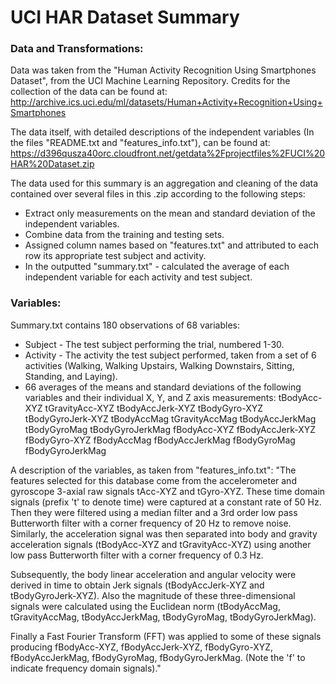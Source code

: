 # UCI HAR Dataset Summary

### Data and Transformations:
Data was taken from the "Human Activity Recognition Using Smartphones Dataset", from the UCI Machine Learning Repository. Credits for the collection of the data can be found at: http://archive.ics.uci.edu/ml/datasets/Human+Activity+Recognition+Using+Smartphones

The data itself, with detailed descriptions of the independent variables (In the files "README.txt and "features_info.txt"), can be found at: https://d396qusza40orc.cloudfront.net/getdata%2Fprojectfiles%2FUCI%20HAR%20Dataset.zip

The data used for this summary is an aggregation and cleaning of the data contained over several files in this .zip according to the following steps:
- Extract only measurements on the mean and standard deviation of the independent variables.
- Combine data from the training and testing sets.
- Assigned column names based on "features.txt" and attributed to each row its appropriate test subject and activity.
- In the outputted "summary.txt" - calculated the average of each independent variable for each activity and test subject.

### Variables:
Summary.txt contains 180 observations of 68 variables:
- Subject - The test subject performing the trial, numbered 1-30.
- Activity - The activity the test subject performed, taken from a set of 6 activities (Walking, Walking Upstairs, Walking Downstairs, Sitting, Standing, and Laying).
- 66 averages of the means and standard deviations of the following variables and their individual X, Y, and Z axis measurements:
tBodyAcc-XYZ
tGravityAcc-XYZ
tBodyAccJerk-XYZ
tBodyGyro-XYZ
tBodyGyroJerk-XYZ
tBodyAccMag
tGravityAccMag
tBodyAccJerkMag
tBodyGyroMag
tBodyGyroJerkMag
fBodyAcc-XYZ
fBodyAccJerk-XYZ
fBodyGyro-XYZ
fBodyAccMag
fBodyAccJerkMag
fBodyGyroMag
fBodyGyroJerkMag

A description of the variables, as taken from "features_info.txt":
"The features selected for this database come from the accelerometer and gyroscope 3-axial raw signals tAcc-XYZ and tGyro-XYZ. These time domain signals (prefix 't' to denote time) were captured at a constant rate of 50 Hz. Then they were filtered using a median filter and a 3rd order low pass Butterworth filter with a corner frequency of 20 Hz to remove noise. Similarly, the acceleration signal was then separated into body and gravity acceleration signals (tBodyAcc-XYZ and tGravityAcc-XYZ) using another low pass Butterworth filter with a corner frequency of 0.3 Hz.

Subsequently, the body linear acceleration and angular velocity were derived in time to obtain Jerk signals (tBodyAccJerk-XYZ and tBodyGyroJerk-XYZ). Also the magnitude of these three-dimensional signals were calculated using the Euclidean norm (tBodyAccMag, tGravityAccMag, tBodyAccJerkMag, tBodyGyroMag, tBodyGyroJerkMag).

Finally a Fast Fourier Transform (FFT) was applied to some of these signals producing fBodyAcc-XYZ, fBodyAccJerk-XYZ, fBodyGyro-XYZ, fBodyAccJerkMag, fBodyGyroMag, fBodyGyroJerkMag. (Note the 'f' to indicate frequency domain signals)."
